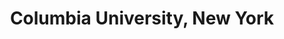 ---
pid: '31'
_date: '1902'
derivativo_link: https://derivativo-3.library.columbia.edu/iiif/2/cul:c59zw3r2fn/
dlc_link: https://dlc.library.columbia.edu/catalog/cul:4f4qrfj72r
format: postcards
iiif_json: https://derivativo-3.library.columbia.edu/iiif/2/cul:c59zw3r2fn/info.json
_name: 
native_jpg: https://derivativo-3.library.columbia.edu/iiif/2/cul:c59zw3r2fn/full/!768,768/0/native.jpg
shelf_location: General Views, Postcards, MS 180
subjects: Columbia University
summary: 
title: Columbia University, New York
permalink: /photos/31/
layout: photo-page
---